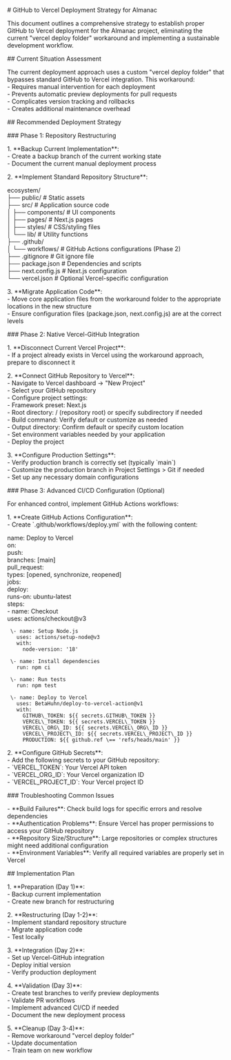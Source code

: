 \# GitHub to Vercel Deployment Strategy for Almanac

This document outlines a comprehensive strategy to establish proper GitHub to Vercel deployment for the Almanac project, eliminating the current "vercel deploy folder" workaround and implementing a sustainable development workflow.

\#\# Current Situation Assessment

The current deployment approach uses a custom "vercel deploy folder" that bypasses standard GitHub to Vercel integration. This workaround:  
\- Requires manual intervention for each deployment  
\- Prevents automatic preview deployments for pull requests  
\- Complicates version tracking and rollbacks  
\- Creates additional maintenance overhead

\#\# Recommended Deployment Strategy

\#\#\# Phase 1: Repository Restructuring

1\. \*\*Backup Current Implementation\*\*:  
   \- Create a backup branch of the current working state  
   \- Document the current manual deployment process

2\. \*\*Implement Standard Repository Structure\*\*:

ecosystem/  
├── public/ \# Static assets  
├── src/ \# Application source code  
│ ├── components/ \# UI components  
│ ├── pages/ \# Next.js pages  
│ ├── styles/ \# CSS/styling files  
│ └── lib/ \# Utility functions  
├── .github/  
│ └── workflows/ \# GitHub Actions configurations (Phase 2\)  
├── .gitignore \# Git ignore file  
├── package.json \# Dependencies and scripts  
├── next.config.js \# Next.js configuration  
└── vercel.json \# Optional Vercel-specific configuration

3\. \*\*Migrate Application Code\*\*:  
\- Move core application files from the workaround folder to the appropriate locations in the new structure  
\- Ensure configuration files (package.json, next.config.js) are at the correct levels

\#\#\# Phase 2: Native Vercel-GitHub Integration

1\. \*\*Disconnect Current Vercel Project\*\*:  
\- If a project already exists in Vercel using the workaround approach, prepare to disconnect it

2\. \*\*Connect GitHub Repository to Vercel\*\*:  
\- Navigate to Vercel dashboard → "New Project"  
\- Select your GitHub repository  
\- Configure project settings:  
  \- Framework preset: Next.js  
  \- Root directory: / (repository root) or specify subdirectory if needed  
  \- Build command: Verify default or customize as needed  
  \- Output directory: Confirm default or specify custom location  
\- Set environment variables needed by your application  
\- Deploy the project

3\. \*\*Configure Production Settings\*\*:  
\- Verify production branch is correctly set (typically \`main\`)  
\- Customize the production branch in Project Settings \> Git if needed  
\- Set up any necessary domain configurations

\#\#\# Phase 3: Advanced CI/CD Configuration (Optional)

For enhanced control, implement GitHub Actions workflows:

1\. \*\*Create GitHub Actions Configuration\*\*:  
\- Create \`.github/workflows/deploy.yml\` with the following content:

name: Deploy to Vercel  
on:  
push:  
branches: \[main\]  
pull\_request:  
types: \[opened, synchronize, reopened\]  
jobs:  
deploy:  
runs-on: ubuntu-latest  
steps:  
\- name: Checkout  
uses: actions/checkout@v3

     \- name: Setup Node.js  
       uses: actions/setup-node@v3  
       with:  
         node-version: '18'  
           
     \- name: Install dependencies  
       run: npm ci  
         
     \- name: Run tests  
       run: npm test  
         
     \- name: Deploy to Vercel  
       uses: BetaHuhn/deploy-to-vercel-action@v1  
       with:  
         GITHUB\_TOKEN: ${{ secrets.GITHUB\_TOKEN }}  
         VERCEL\_TOKEN: ${{ secrets.VERCEL\_TOKEN }}  
         VERCEL\_ORG\_ID: ${{ secrets.VERCEL\_ORG\_ID }}  
         VERCEL\_PROJECT\_ID: ${{ secrets.VERCEL\_PROJECT\_ID }}  
         PRODUCTION: ${{ github.ref \== 'refs/heads/main' }}

2\. \*\*Configure GitHub Secrets\*\*:  
\- Add the following secrets to your GitHub repository:  
  \- \`VERCEL\_TOKEN\`: Your Vercel API token  
  \- \`VERCEL\_ORG\_ID\`: Your Vercel organization ID  
  \- \`VERCEL\_PROJECT\_ID\`: Your Vercel project ID

\#\#\# Troubleshooting Common Issues

\- \*\*Build Failures\*\*: Check build logs for specific errors and resolve dependencies  
\- \*\*Authentication Problems\*\*: Ensure Vercel has proper permissions to access your GitHub repository  
\- \*\*Repository Size/Structure\*\*: Large repositories or complex structures might need additional configuration  
\- \*\*Environment Variables\*\*: Verify all required variables are properly set in Vercel

\#\# Implementation Plan

1\. \*\*Preparation (Day 1)\*\*:  
\- Backup current implementation  
\- Create new branch for restructuring

2\. \*\*Restructuring (Day 1-2)\*\*:  
\- Implement standard repository structure  
\- Migrate application code  
\- Test locally

3\. \*\*Integration (Day 2)\*\*:  
\- Set up Vercel-GitHub integration  
\- Deploy initial version  
\- Verify production deployment

4\. \*\*Validation (Day 3)\*\*:  
\- Create test branches to verify preview deployments  
\- Validate PR workflows  
\- Implement advanced CI/CD if needed  
\- Document the new deployment process

5\. \*\*Cleanup (Day 3-4)\*\*:  
\- Remove workaround "vercel deploy folder"  
\- Update documentation  
\- Train team on new workflow



